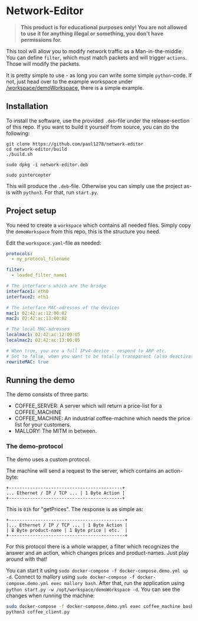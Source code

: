 # Network-Editor
> **This product is for educational purposes only! You are not allowed to use it for anything illegal or something, you don't have permissions for.**

This tool will allow you to modify network traffic as a Man-in-the-middle.
You can define `filter`, which must match packets and will trigger `actions`.
Those will modify the packets.

It is pretty simple to use - as long you can write some simple `python`-code.
If not, just head over to the example workspace under [/workspace/demoWorkspace](`https://github.com/paul1278/network-editor/tree/main/workspace/demoWorkspace`), there is a simple example.

## Installation
To install the software, use the provided `.deb`-file under the release-section of this repo.
If you want to build it yourself from source, you can do the following:
```
git clone https://github.com/paul1278/network-editor
cd network-editor/build
./build.sh

sudo dpkg -i network-editor.deb

sudo pintercepter
```
This will produce the `.deb`-file. Otherwise you can simply use the project as-is with `python3`. For that, run `start.py`.

## Project setup
You need to create a `workspace` which contains all needed files.
Simply copy the `demoWorkspace` from this repo, this is the structure you need.

Edit the `workspace.yaml`-file as needed:
```yaml
protocols:
  - my_protocol_filename

filter:
  - loaded_filter_name1

# The interface's which are the bridge
interface1: eth0
interface2: eth1

# The interface MAC-adresses of the devices
mac1: 02:42:ac:12:00:02
mac2: 02:42:ac:13:00:02

# The local MAC-adresses
localmac1: 02:42:ac:12:00:05
localmac2: 02:42:ac:13:00:05

# When true, you are a full IPv4-device - respond to ARP etc.
# Set to false, when you want to be totally transparent (also deactivate IP-stack on your device) - in this case you don't need the mac-addresses above.
rewriteMAC: true
```

## Running the demo
The demo consists of three parts:
* COFFEE_SERVER: A server which will return a price-list for a COFFEE_MACHINE
* COFFEE_MACHINE: An industrial coffee-machine which needs the price list for your customers.
* MALLORY: The MITM in between.

### The demo-protocol
The demo uses a custom protocol.

The machine will send a request to the server, which contains an action-byte:
```
+-------------------------------------------+
... Ethernet / IP / TCP ... | 1 Byte Action |
+-------------------------------------------+
```
This is `01h` for "getPrices". The response is as simple as:
```
+--------------------------------------------+
|... Ethernet / IP / TCP ... | 1 Byte Action |
| 8 Byte product-name | 1 Byte price | etc.  |
+--------------------------------------------+
```
For this protocol there is a whole wrapper, a filter which recognizes the answer and an action, which changes prices and product-names. Just play around with that!

You can start it using `sudo docker-compose -f docker-compose.demo.yml up -d`.
Connect to mallory using `sudo docker-compose -f docker-compose.demo.yml exec mallory bash`.
After that, run the application using `python start.py -w /opt/workspace/demoWorkspace -d`.
You can see the changes when running the machine:
```bash
sudo docker-compose -f docker-compose.demo.yml exec coffee_machine bash
python3 coffee_client.py
```